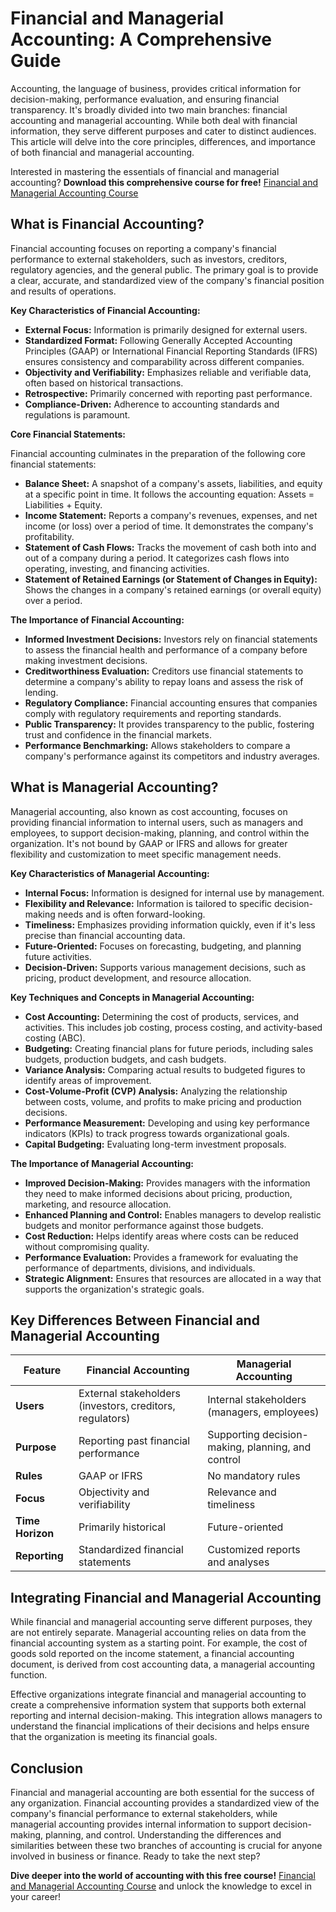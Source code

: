 # Financial and Managerial Accounting: A Comprehensive Guide

Accounting, the language of business, provides critical information for decision-making, performance evaluation, and ensuring financial transparency.  It's broadly divided into two main branches: financial accounting and managerial accounting.  While both deal with financial information, they serve different purposes and cater to distinct audiences. This article will delve into the core principles, differences, and importance of both financial and managerial accounting.

Interested in mastering the essentials of financial and managerial accounting?  **Download this comprehensive course for free!** [Financial and Managerial Accounting Course](https://udemywork.com/financial-and-managerial-accounting)

## What is Financial Accounting?

Financial accounting focuses on reporting a company's financial performance to external stakeholders, such as investors, creditors, regulatory agencies, and the general public.  The primary goal is to provide a clear, accurate, and standardized view of the company's financial position and results of operations.

**Key Characteristics of Financial Accounting:**

*   **External Focus:** Information is primarily designed for external users.
*   **Standardized Format:**  Following Generally Accepted Accounting Principles (GAAP) or International Financial Reporting Standards (IFRS) ensures consistency and comparability across different companies.
*   **Objectivity and Verifiability:** Emphasizes reliable and verifiable data, often based on historical transactions.
*   **Retrospective:** Primarily concerned with reporting past performance.
*   **Compliance-Driven:** Adherence to accounting standards and regulations is paramount.

**Core Financial Statements:**

Financial accounting culminates in the preparation of the following core financial statements:

*   **Balance Sheet:** A snapshot of a company's assets, liabilities, and equity at a specific point in time. It follows the accounting equation: Assets = Liabilities + Equity.
*   **Income Statement:** Reports a company's revenues, expenses, and net income (or loss) over a period of time.  It demonstrates the company's profitability.
*   **Statement of Cash Flows:** Tracks the movement of cash both into and out of a company during a period. It categorizes cash flows into operating, investing, and financing activities.
*   **Statement of Retained Earnings (or Statement of Changes in Equity):**  Shows the changes in a company's retained earnings (or overall equity) over a period.

**The Importance of Financial Accounting:**

*   **Informed Investment Decisions:** Investors rely on financial statements to assess the financial health and performance of a company before making investment decisions.
*   **Creditworthiness Evaluation:** Creditors use financial statements to determine a company's ability to repay loans and assess the risk of lending.
*   **Regulatory Compliance:** Financial accounting ensures that companies comply with regulatory requirements and reporting standards.
*   **Public Transparency:** It provides transparency to the public, fostering trust and confidence in the financial markets.
*   **Performance Benchmarking:** Allows stakeholders to compare a company's performance against its competitors and industry averages.

## What is Managerial Accounting?

Managerial accounting, also known as cost accounting, focuses on providing financial information to internal users, such as managers and employees, to support decision-making, planning, and control within the organization. It's not bound by GAAP or IFRS and allows for greater flexibility and customization to meet specific management needs.

**Key Characteristics of Managerial Accounting:**

*   **Internal Focus:** Information is designed for internal use by management.
*   **Flexibility and Relevance:**  Information is tailored to specific decision-making needs and is often forward-looking.
*   **Timeliness:** Emphasizes providing information quickly, even if it's less precise than financial accounting data.
*   **Future-Oriented:**  Focuses on forecasting, budgeting, and planning future activities.
*   **Decision-Driven:** Supports various management decisions, such as pricing, product development, and resource allocation.

**Key Techniques and Concepts in Managerial Accounting:**

*   **Cost Accounting:**  Determining the cost of products, services, and activities. This includes job costing, process costing, and activity-based costing (ABC).
*   **Budgeting:**  Creating financial plans for future periods, including sales budgets, production budgets, and cash budgets.
*   **Variance Analysis:**  Comparing actual results to budgeted figures to identify areas of improvement.
*   **Cost-Volume-Profit (CVP) Analysis:**  Analyzing the relationship between costs, volume, and profits to make pricing and production decisions.
*   **Performance Measurement:**  Developing and using key performance indicators (KPIs) to track progress towards organizational goals.
*   **Capital Budgeting:**  Evaluating long-term investment proposals.

**The Importance of Managerial Accounting:**

*   **Improved Decision-Making:**  Provides managers with the information they need to make informed decisions about pricing, production, marketing, and resource allocation.
*   **Enhanced Planning and Control:**  Enables managers to develop realistic budgets and monitor performance against those budgets.
*   **Cost Reduction:**  Helps identify areas where costs can be reduced without compromising quality.
*   **Performance Evaluation:**  Provides a framework for evaluating the performance of departments, divisions, and individuals.
*   **Strategic Alignment:**  Ensures that resources are allocated in a way that supports the organization's strategic goals.

## Key Differences Between Financial and Managerial Accounting

| Feature           | Financial Accounting                  | Managerial Accounting                    |
|-------------------|---------------------------------------|-----------------------------------------|
| **Users**        | External stakeholders (investors, creditors, regulators) | Internal stakeholders (managers, employees)   |
| **Purpose**        | Reporting past financial performance     | Supporting decision-making, planning, and control |
| **Rules**          | GAAP or IFRS                          | No mandatory rules                       |
| **Focus**         | Objectivity and verifiability         | Relevance and timeliness                 |
| **Time Horizon**   | Primarily historical                 | Future-oriented                            |
| **Reporting**      | Standardized financial statements      | Customized reports and analyses          |

## Integrating Financial and Managerial Accounting

While financial and managerial accounting serve different purposes, they are not entirely separate. Managerial accounting relies on data from the financial accounting system as a starting point. For example, the cost of goods sold reported on the income statement, a financial accounting document, is derived from cost accounting data, a managerial accounting function.

Effective organizations integrate financial and managerial accounting to create a comprehensive information system that supports both external reporting and internal decision-making. This integration allows managers to understand the financial implications of their decisions and helps ensure that the organization is meeting its financial goals.

## Conclusion

Financial and managerial accounting are both essential for the success of any organization. Financial accounting provides a standardized view of the company's financial performance to external stakeholders, while managerial accounting provides internal information to support decision-making, planning, and control. Understanding the differences and similarities between these two branches of accounting is crucial for anyone involved in business or finance. Ready to take the next step?

**Dive deeper into the world of accounting with this free course!** [Financial and Managerial Accounting Course](https://udemywork.com/financial-and-managerial-accounting) and unlock the knowledge to excel in your career!

